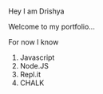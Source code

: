 # 

Hey I am Drishya

Welcome to my portfolio...

For now I know
1. Javascript
1. Node.JS
1. Repl.it
1. CHALK